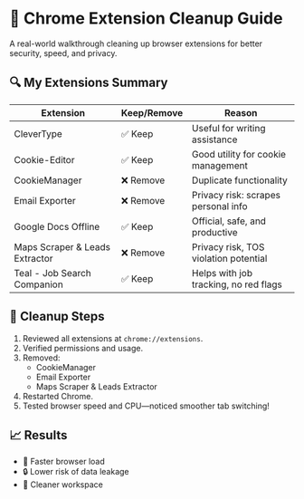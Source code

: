 # 🧼 Chrome Extension Cleanup Guide

A real-world walkthrough cleaning up browser extensions for better security, speed, and privacy.

## 🔍 My Extensions Summary

| Extension | Keep/Remove | Reason |
|----------|-------------|--------|
| CleverType | ✅ Keep | Useful for writing assistance |
| Cookie-Editor | ✅ Keep | Good utility for cookie management |
| CookieManager | ❌ Remove | Duplicate functionality |
| Email Exporter | ❌ Remove | Privacy risk: scrapes personal info |
| Google Docs Offline | ✅ Keep | Official, safe, and productive |
| Maps Scraper & Leads Extractor | ❌ Remove | Privacy risk, TOS violation potential |
| Teal - Job Search Companion | ✅ Keep | Helps with job tracking, no red flags |

## 🧹 Cleanup Steps

1. Reviewed all extensions at `chrome://extensions`.
2. Verified permissions and usage.
3. Removed:
   - CookieManager
   - Email Exporter
   - Maps Scraper & Leads Extractor
4. Restarted Chrome.
5. Tested browser speed and CPU—noticed smoother tab switching!

## 📈 Results
- 🚀 Faster browser load
- 🔒 Lower risk of data leakage
- 🧠 Cleaner workspace
